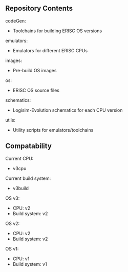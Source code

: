 
## Repository Contents

codeGen:
  + Toolchains for building ERISC OS versions

emulators:
  + Emulators for different ERISC CPUs

images:
  + Pre-build OS images

os:
  + ERISC OS source files

schematics:
  + Logisim-Evolution schematics for each CPU version

utils:
  + Utility scripts for emulators/toolchains

## Compatability

Current CPU:
  + v3cpu

Current build system:
  + v3build

OS v3:
  + CPU: v2
  + Build system: v2

OS v2:
  + CPU: v2
  + Build system: v2

OS v1:
  + CPU: v1
  + Build system: v1
